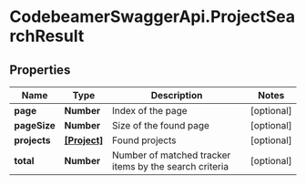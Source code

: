 # CodebeamerSwaggerApi.ProjectSearchResult

## Properties
Name | Type | Description | Notes
------------ | ------------- | ------------- | -------------
**page** | **Number** | Index of the page | [optional] 
**pageSize** | **Number** | Size of the found page | [optional] 
**projects** | [**[Project]**](Project.md) | Found projects | [optional] 
**total** | **Number** | Number of matched tracker items by the search criteria | [optional] 
